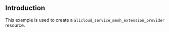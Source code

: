 ## Introduction

This example is used to create a `alicloud_service_mesh_extension_provider` resource.

<!-- BEGIN_TF_DOCS -->

<!-- END_TF_DOCS -->
